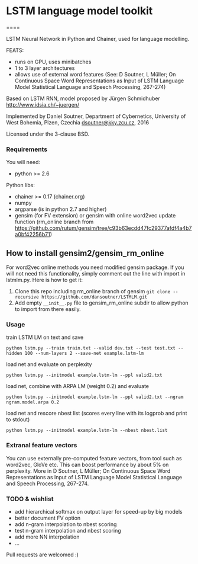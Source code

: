 # LSTM language model toolkit

====

LSTM Neural Network in Python and Chainer,
used for language modelling.

FEATS:
- runs on GPU, uses minibatches
- 1 to 3 layer architectures
- allows use of external word features (See: D Soutner, L Müller; On Continuous Space Word Representations as Input of LSTM Language Model
 Statistical Language and Speech Processing, 267-274)


Based on LSTM RNN, model proposed by Jürgen Schmidhuber
http://www.idsia.ch/~juergen/

Implemented by Daniel Soutner,
Department of Cybernetics, University of West Bohemia, Plzen, Czechia
dsoutner@kky.zcu.cz, 2016

Licensed under the 3-clause BSD.

### Requirements

You will need:
- python >= 2.6

Python libs:
- chainer >= 0.17 (chainer.org)
- numpy
- argparse (is in python 2.7 and higher)
- gensim (for FV extension) or gensim with online word2vec update function (rm_online branch from https://github.com/rutum/gensim/tree/c93b63ecdd47fc29377afdf4a4b7a0bf42256b71)

## How to install gensim2/gensim_rm_online
For word2vec online methods you need modified gensim package. If you will not need this functionality, simply comment out the line with import in lstmlm.py. Here is how to get it:

1. Clone this repo including rm_online branch of gensim ```git clone --recursive https://github.com/dansoutner/LSTMLM.git```
2. Add empty ```__init__.py``` file to gensim_rm_online subdir to allow python to import from there easily.

### Usage

train LSTM LM on text and save
```
python lstm.py --train train.txt --valid dev.txt --test test.txt --hidden 100 --num-layers 2 --save-net example.lstm-lm
```

load net and evaluate on perplexity
```
python lstm.py --initmodel example.lstm-lm --ppl valid2.txt
```

load net, combine with ARPA LM (weight 0.2) and evaluate
```
python lstm.py --initmodel example.lstm-lm --ppl valid2.txt --ngram ngram.model.arpa 0.2
```

load net and rescore nbest list (scores every line with its logprob and print to stdout)
```
python lstm.py --initmodel example.lstm-lm --nbest nbest.list
```

### Extranal feature vectors

You can use externally pre-computed feature vectors, from tool such as word2vec, GloVe etc. This can boost performance by about 5% on perplexity. More in D Soutner, L Müller; On Continuous Space Word Representations as Input of LSTM Language Model
 Statistical Language and Speech Processing, 267-274.

### TODO & wishlist

- add hierarchical softmax on output layer for speed-up by big models
- better document FV option
- add n-gram interpolation to nbest scoring
- test n-gram interpolation and nbest scoring
- add more NN interpolation
- ...

Pull requests are welcomed :)

